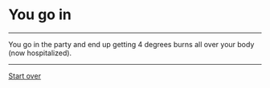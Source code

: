 # You go in
---
You go in the party and end up getting 4 degrees burns all over your body (now hospitalized).

---
[Start over](../home.md)
